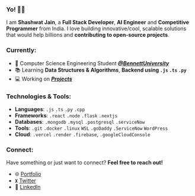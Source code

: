### **Yo! 👋🏼**

I am **Shashwat Jain**, a **Full Stack Developer**, **AI Engineer** and **Competitive Programmer** from India. I love building innovative/cool, scalable solutions that would help billions and **contributing to open-source projects**.

### Currently:

- 🔭 Computer Science Engineering Student ***[@BennettUniversity](https://www.bennett.edu.in/)***
- 📚 Learning **Data Structures & Algorithms**, **Backend using `.js` `.ts` `.py`**
- 💻 Working on ***[Projects](https://shashwatjain.me)***

### Technologies & Tools:
- **Languages**: `.js` `.ts` `.py` `.cpp`
- **Frameworks**: `.react` `.node` `.flask` `.nextjs`
- **Databases**: `.mongodb` `.mysql` `.postgresql` `.serviceNow`
- **Tools**: `.git` `.docker` `.linux` `WSL` `.goDaddy` `.ServiceNow` `WordPress`
- **Cloud**: `.vercel` `.render` `.firebase`, `.googleCloudConsole`

### Connect:
Have something or just want to connect? **Feel free to reach out!**
- 🌐 [Portfolio](https://shashwatjain.me)
- **`X`** [Twitter](https://twitter.com/itsshashwatj)
- 💼 [LinkedIn](https://www.linkedin.com/in/itsshashwatjain/)



